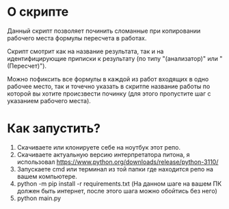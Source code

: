 # О скрипте
Данный скрипт позволяет починить сломанные при копировании рабочего места формулы пересчета в работах.

Скрипт смотрит как на название результата, так и на идентифицирующие приписки к результату (по типу "(анализатор)" или "(Пересчет)").

Можно пофиксить все формулы в каждой из работ входящих в одно рабочее место, так и точечно указать в скритпе название работы по которой вы хотите происзвести починку (для этого пропустите шаг с указанием рабочего места).

# Как запустить?
1) Скачиваете или клонируете себе на ноутбук этот репо.
2) Скачиваете актуальную версию интерпретатора питона, я использовал https://www.python.org/downloads/release/python-3110/
3) Запускаете cmd или терминал из той папки где находится репо на вашем компьютере.
4) python -m pip install -r requirements.txt (На данном шаге на вашем ПК должен быть интернет, после этого шага можно обойтись без него)
5) python main.py 

